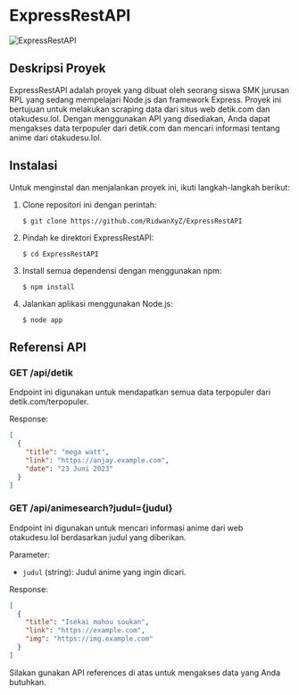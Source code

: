 # ExpressRestAPI

![ExpressRestAPI](https://encrypted-tbn0.gstatic.com/images?q=tbn:ANd9GcSykpncxPOINFYXoKS-UHlqujlBdWObpObzcA&usqp=CAU)

## Deskripsi Proyek
ExpressRestAPI adalah proyek yang dibuat oleh seorang siswa SMK jurusan RPL yang sedang mempelajari Node.js dan framework Express. Proyek ini bertujuan untuk melakukan scraping data dari situs web detik.com dan otakudesu.lol. Dengan menggunakan API yang disediakan, Anda dapat mengakses data terpopuler dari detik.com dan mencari informasi tentang anime dari otakudesu.lol.

## Instalasi
Untuk menginstal dan menjalankan proyek ini, ikuti langkah-langkah berikut:

1. Clone repositori ini dengan perintah:
   ```
   $ git clone https://github.com/RidwanXyZ/ExpressRestAPI
   ```
2. Pindah ke direktori ExpressRestAPI:
   ```
   $ cd ExpressRestAPI
   ```
   
3. Install semua dependensi dengan menggunakan npm:
   ```
   $ npm install
   ```
4. Jalankan aplikasi menggunakan Node.js:
   ```
   $ node app
   ```

## Referensi API

### GET /api/detik
Endpoint ini digunakan untuk mendapatkan semua data terpopuler dari detik.com/terpopuler.

Response:
```json
[
  {
    "title": "mega watt",
    "link": "https://anjay.example.com",
    "date": "23 Juni 2023"
  }
]
```

### GET /api/animesearch?judul={judul}
Endpoint ini digunakan untuk mencari informasi anime dari web otakudesu.lol berdasarkan judul yang diberikan.

Parameter:
- `judul` (string): Judul anime yang ingin dicari.

Response:
```json
[
  {
    "title": "Isekai mahou soukan",
    "link": "https://example.com",
    "img": "https://img.example.com"
  }
]
```

Silakan gunakan API references di atas untuk mengakses data yang Anda butuhkan.
